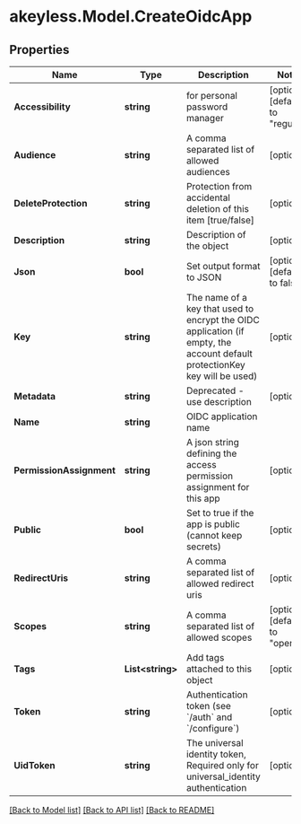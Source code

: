 # akeyless.Model.CreateOidcApp

## Properties

Name | Type | Description | Notes
------------ | ------------- | ------------- | -------------
**Accessibility** | **string** | for personal password manager | [optional] [default to "regular"]
**Audience** | **string** | A comma separated list of allowed audiences | [optional] 
**DeleteProtection** | **string** | Protection from accidental deletion of this item [true/false] | [optional] 
**Description** | **string** | Description of the object | [optional] 
**Json** | **bool** | Set output format to JSON | [optional] [default to false]
**Key** | **string** | The name of a key that used to encrypt the OIDC application (if empty, the account default protectionKey key will be used) | [optional] 
**Metadata** | **string** | Deprecated - use description | [optional] 
**Name** | **string** | OIDC application name | 
**PermissionAssignment** | **string** | A json string defining the access permission assignment for this app | [optional] 
**Public** | **bool** | Set to true if the app is public (cannot keep secrets) | [optional] 
**RedirectUris** | **string** | A comma separated list of allowed redirect uris | [optional] 
**Scopes** | **string** | A comma separated list of allowed scopes | [optional] [default to "openid"]
**Tags** | **List&lt;string&gt;** | Add tags attached to this object | [optional] 
**Token** | **string** | Authentication token (see &#x60;/auth&#x60; and &#x60;/configure&#x60;) | [optional] 
**UidToken** | **string** | The universal identity token, Required only for universal_identity authentication | [optional] 

[[Back to Model list]](../README.md#documentation-for-models) [[Back to API list]](../README.md#documentation-for-api-endpoints) [[Back to README]](../README.md)

